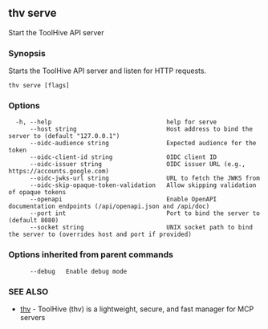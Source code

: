 ## thv serve

Start the ToolHive API server

### Synopsis

Starts the ToolHive API server and listen for HTTP requests.

```
thv serve [flags]
```

### Options

```
  -h, --help                                help for serve
      --host string                         Host address to bind the server to (default "127.0.0.1")
      --oidc-audience string                Expected audience for the token
      --oidc-client-id string               OIDC client ID
      --oidc-issuer string                  OIDC issuer URL (e.g., https://accounts.google.com)
      --oidc-jwks-url string                URL to fetch the JWKS from
      --oidc-skip-opaque-token-validation   Allow skipping validation of opaque tokens
      --openapi                             Enable OpenAPI documentation endpoints (/api/openapi.json and /api/doc)
      --port int                            Port to bind the server to (default 8080)
      --socket string                       UNIX socket path to bind the server to (overrides host and port if provided)
```

### Options inherited from parent commands

```
      --debug   Enable debug mode
```

### SEE ALSO

* [thv](thv.md)	 - ToolHive (thv) is a lightweight, secure, and fast manager for MCP servers

